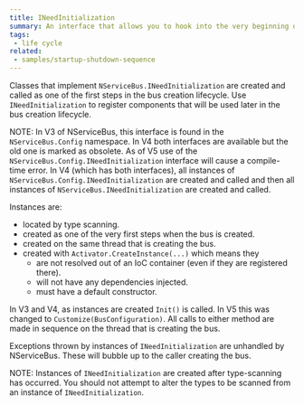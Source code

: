 ```yaml
---
title: INeedInitialization
summary: An interface that allows you to hook into the very beginning of the bus creation sequence of NServiceBus
tags:
 - life cycle
related:
 - samples/startup-shutdown-sequence
---
```


Classes that implement `NServiceBus.INeedInitialization` are created and called as one of the first steps in the bus creation lifecycle. Use `INeedInitialization` to register components that will be used later in the bus creation lifecycle. 

NOTE: In V3 of NServiceBus, this interface is found in the `NServiceBus.Config` namespace. In V4 both interfaces are available but the old one is marked as obsolete. As of V5 use of the `NServiceBus.Config.INeedInitialization` interface will cause a compile-time error. In V4 (which has both interfaces), all instances of `NServiceBus.Config.INeedInitialization` are created and called and then all instances of `NServiceBus.INeedInitialization` are created and called.

Instances are:

* located by type scanning. 
* created as one of the very first steps when the bus is created.
* created on the same thread that is creating the bus. 
* created with `Activator.CreateInstance(...)` which means they
  * are not resolved out of an IoC container (even if they are registered there).
  * will not have any dependencies injected.
  * must have a default constructor.  

In V3 and V4, as instances are created `Init()` is called. In V5 this was changed to `Customize(BusConfiguration)`. All calls to either method are made in sequence on the thread that is creating the bus.
 
Exceptions thrown by instances of `INeedInitialization` are unhandled by NServiceBus. These will bubble up to the caller creating the bus.

NOTE: Instances of `INeedInitialization` are created after type-scanning has occurred. You should not attempt to alter the types to be scanned from an instance of `INeedInitialization`.